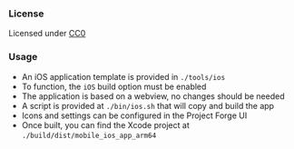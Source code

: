 ### License 
Licensed under [CC0](https://creativecommons.org/share-your-work/public-domain/cc0)

### Usage
- An iOS application template is provided in `./tools/ios`
- To function, the `iOS` build option must be enabled
- The application is based on a webview, no changes should be needed
- A script is provided at `./bin/ios.sh` that will copy and build the app
- Icons and settings can be configured in the Project Forge UI
- Once built, you can find the Xcode project at `./build/dist/mobile_ios_app_arm64`
